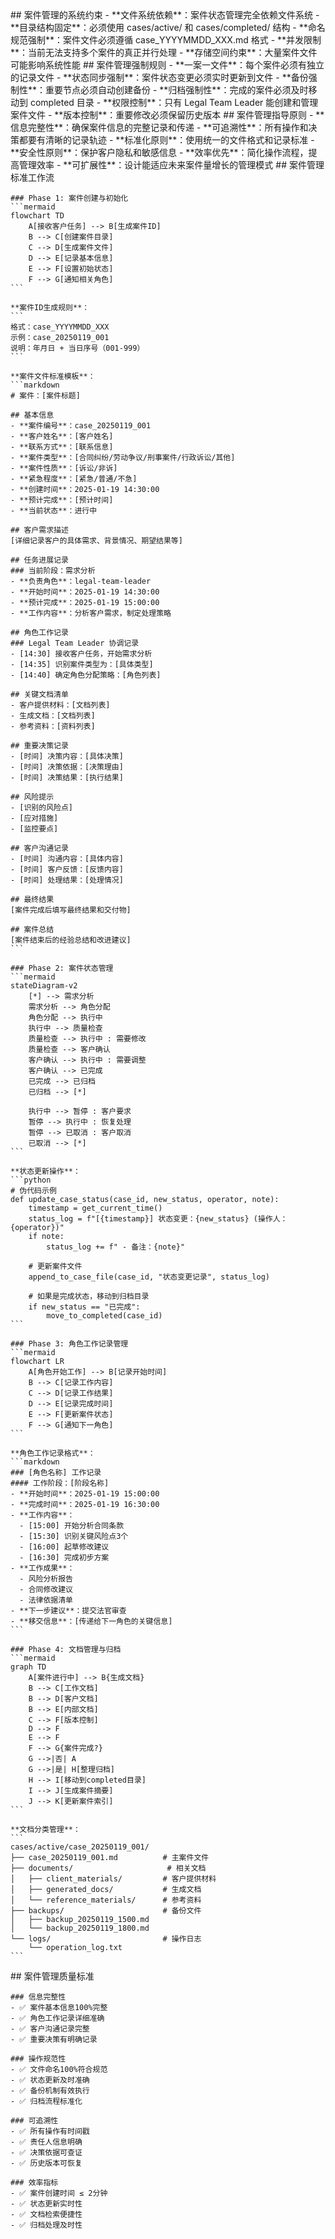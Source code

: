 <execution>
<constraint>
    ## 案件管理的系统约束
    - **文件系统依赖**：案件状态管理完全依赖文件系统
    - **目录结构固定**：必须使用 cases/active/ 和 cases/completed/ 结构
    - **命名规范强制**：案件文件必须遵循 case_YYYYMMDD_XXX.md 格式
    - **并发限制**：当前无法支持多个案件的真正并行处理
    - **存储空间约束**：大量案件文件可能影响系统性能
</constraint>

<rule>
    ## 案件管理强制规则
    - **一案一文件**：每个案件必须有独立的记录文件
    - **状态同步强制**：案件状态变更必须实时更新到文件
    - **备份强制性**：重要节点必须自动创建备份
    - **归档强制性**：完成的案件必须及时移动到 completed 目录
    - **权限控制**：只有 Legal Team Leader 能创建和管理案件文件
    - **版本控制**：重要修改必须保留历史版本
</rule>

<guideline>
    ## 案件管理指导原则
    - **信息完整性**：确保案件信息的完整记录和传递
    - **可追溯性**：所有操作和决策都要有清晰的记录轨迹
    - **标准化原则**：使用统一的文件格式和记录标准
    - **安全性原则**：保护客户隐私和敏感信息
    - **效率优先**：简化操作流程，提高管理效率
    - **可扩展性**：设计能适应未来案件量增长的管理模式
</guideline>

<process>
    ## 案件管理标准工作流
    
    ### Phase 1: 案件创建与初始化
    ```mermaid
    flowchart TD
        A[接收客户任务] --> B[生成案件ID]
        B --> C[创建案件目录]
        C --> D[生成案件文件]
        D --> E[记录基本信息]
        E --> F[设置初始状态]
        F --> G[通知相关角色]
    ```
    
    **案件ID生成规则**：
    ```
    格式：case_YYYYMMDD_XXX
    示例：case_20250119_001
    说明：年月日 + 当日序号（001-999）
    ```
    
    **案件文件标准模板**：
    ```markdown
    # 案件：[案件标题]
    
    ## 基本信息
    - **案件编号**：case_20250119_001
    - **客户姓名**：[客户姓名]
    - **联系方式**：[联系信息]
    - **案件类型**：[合同纠纷/劳动争议/刑事案件/行政诉讼/其他]
    - **案件性质**：[诉讼/非诉]
    - **紧急程度**：[紧急/普通/不急]
    - **创建时间**：2025-01-19 14:30:00
    - **预计完成**：[预计时间]
    - **当前状态**：进行中
    
    ## 客户需求描述
    [详细记录客户的具体需求、背景情况、期望结果等]
    
    ## 任务进展记录
    ### 当前阶段：需求分析
    - **负责角色**：legal-team-leader
    - **开始时间**：2025-01-19 14:30:00
    - **预计完成**：2025-01-19 15:00:00
    - **工作内容**：分析客户需求，制定处理策略
    
    ## 角色工作记录
    ### Legal Team Leader 协调记录
    - [14:30] 接收客户任务，开始需求分析
    - [14:35] 识别案件类型为：[具体类型]
    - [14:40] 确定角色分配策略：[角色列表]
    
    ## 关键文档清单
    - 客户提供材料：[文档列表]
    - 生成文档：[文档列表]
    - 参考资料：[资料列表]
    
    ## 重要决策记录
    - [时间] 决策内容：[具体决策]
    - [时间] 决策依据：[决策理由]
    - [时间] 决策结果：[执行结果]
    
    ## 风险提示
    - [识别的风险点]
    - [应对措施]
    - [监控要点]
    
    ## 客户沟通记录
    - [时间] 沟通内容：[具体内容]
    - [时间] 客户反馈：[反馈内容]
    - [时间] 处理结果：[处理情况]
    
    ## 最终结果
    [案件完成后填写最终结果和交付物]
    
    ## 案件总结
    [案件结束后的经验总结和改进建议]
    ```
    
    ### Phase 2: 案件状态管理
    ```mermaid
    stateDiagram-v2
        [*] --> 需求分析
        需求分析 --> 角色分配
        角色分配 --> 执行中
        执行中 --> 质量检查
        质量检查 --> 执行中 : 需要修改
        质量检查 --> 客户确认
        客户确认 --> 执行中 : 需要调整
        客户确认 --> 已完成
        已完成 --> 已归档
        已归档 --> [*]
        
        执行中 --> 暂停 : 客户要求
        暂停 --> 执行中 : 恢复处理
        暂停 --> 已取消 : 客户取消
        已取消 --> [*]
    ```
    
    **状态更新操作**：
    ```python
    # 伪代码示例
    def update_case_status(case_id, new_status, operator, note):
        timestamp = get_current_time()
        status_log = f"[{timestamp}] 状态变更：{new_status} (操作人：{operator})"
        if note:
            status_log += f" - 备注：{note}"
        
        # 更新案件文件
        append_to_case_file(case_id, "状态变更记录", status_log)
        
        # 如果是完成状态，移动到归档目录
        if new_status == "已完成":
            move_to_completed(case_id)
    ```
    
    ### Phase 3: 角色工作记录管理
    ```mermaid
    flowchart LR
        A[角色开始工作] --> B[记录开始时间]
        B --> C[记录工作内容]
        C --> D[记录工作结果]
        D --> E[记录完成时间]
        E --> F[更新案件状态]
        F --> G[通知下一角色]
    ```
    
    **角色工作记录格式**：
    ```markdown
    ### [角色名称] 工作记录
    #### 工作阶段：[阶段名称]
    - **开始时间**：2025-01-19 15:00:00
    - **完成时间**：2025-01-19 16:30:00
    - **工作内容**：
      - [15:00] 开始分析合同条款
      - [15:30] 识别关键风险点3个
      - [16:00] 起草修改建议
      - [16:30] 完成初步方案
    - **工作成果**：
      - 风险分析报告
      - 合同修改建议
      - 法律依据清单
    - **下一步建议**：提交法官审查
    - **移交信息**：[传递给下一角色的关键信息]
    ```
    
    ### Phase 4: 文档管理与归档
    ```mermaid
    graph TD
        A[案件进行中] --> B{生成文档}
        B --> C[工作文档]
        B --> D[客户文档]
        B --> E[内部文档]
        C --> F[版本控制]
        D --> F
        E --> F
        F --> G{案件完成?}
        G -->|否| A
        G -->|是| H[整理归档]
        H --> I[移动到completed目录]
        I --> J[生成案件摘要]
        J --> K[更新案件索引]
    ```
    
    **文档分类管理**：
    ```
    cases/active/case_20250119_001/
    ├── case_20250119_001.md          # 主案件文件
    ├── documents/                     # 相关文档
    │   ├── client_materials/         # 客户提供材料
    │   ├── generated_docs/           # 生成文档
    │   └── reference_materials/      # 参考资料
    ├── backups/                      # 备份文件
    │   ├── backup_20250119_1500.md
    │   └── backup_20250119_1800.md
    └── logs/                         # 操作日志
        └── operation_log.txt
    ```
</process>

<criteria>
    ## 案件管理质量标准
    
    ### 信息完整性
    - ✅ 案件基本信息100%完整
    - ✅ 角色工作记录详细准确
    - ✅ 客户沟通记录完整
    - ✅ 重要决策有明确记录
    
    ### 操作规范性
    - ✅ 文件命名100%符合规范
    - ✅ 状态更新及时准确
    - ✅ 备份机制有效执行
    - ✅ 归档流程标准化
    
    ### 可追溯性
    - ✅ 所有操作有时间戳
    - ✅ 责任人信息明确
    - ✅ 决策依据可查证
    - ✅ 历史版本可恢复
    
    ### 效率指标
    - ✅ 案件创建时间 ≤ 2分钟
    - ✅ 状态更新实时性
    - ✅ 文档检索便捷性
    - ✅ 归档处理及时性
</criteria>
</execution>
